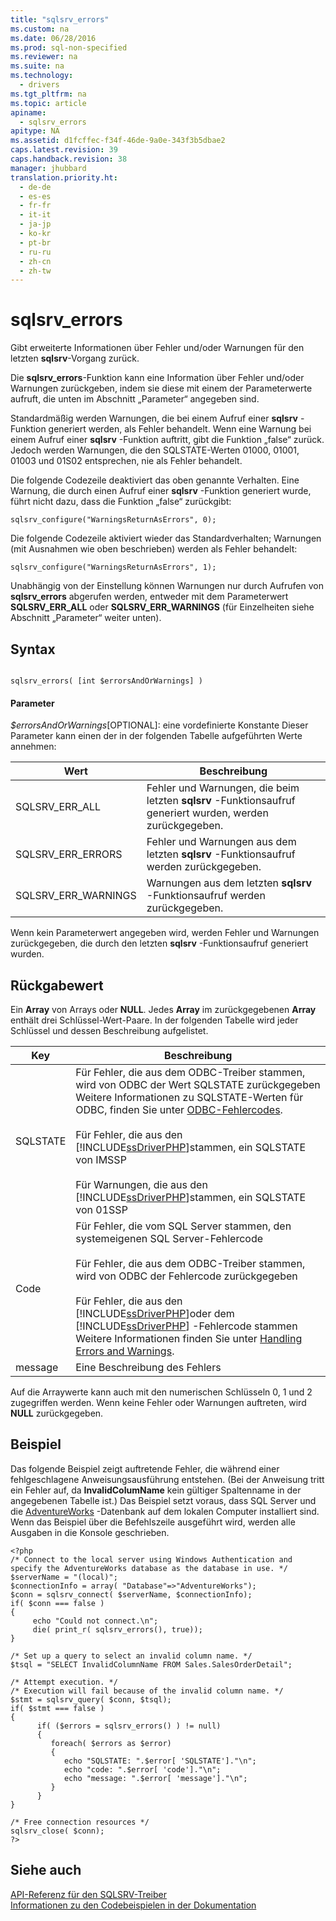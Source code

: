 ```yaml
---
title: "sqlsrv_errors"
ms.custom: na
ms.date: 06/28/2016
ms.prod: sql-non-specified
ms.reviewer: na
ms.suite: na
ms.technology: 
  - drivers
ms.tgt_pltfrm: na
ms.topic: article
apiname: 
  - sqlsrv_errors
apitype: NA
ms.assetid: d1fcffec-f34f-46de-9a0e-343f3b5dbae2
caps.latest.revision: 39
caps.handback.revision: 38
manager: jhubbard
translation.priority.ht: 
  - de-de
  - es-es
  - fr-fr
  - it-it
  - ja-jp
  - ko-kr
  - pt-br
  - ru-ru
  - zh-cn
  - zh-tw
---
```

# sqlsrv_errors
Gibt erweiterte Informationen über Fehler und\/oder Warnungen für den letzten **sqlsrv**-Vorgang zurück.  
  
Die **sqlsrv\_errors**-Funktion kann eine Information über Fehler und\/oder Warnungen zurückgeben, indem sie diese mit einem der Parameterwerte aufruft, die unten im Abschnitt „Parameter“ angegeben sind.  
  
Standardmäßig werden Warnungen, die bei einem Aufruf einer **sqlsrv** -Funktion generiert werden, als Fehler behandelt. Wenn eine Warnung bei einem Aufruf einer **sqlsrv** -Funktion auftritt, gibt die Funktion „false“ zurück. Jedoch werden Warnungen, die den SQLSTATE-Werten 01000, 01001, 01003 und 01S02 entsprechen, nie als Fehler behandelt.  
  
Die folgende Codezeile deaktiviert das oben genannte Verhalten. Eine Warnung, die durch einen Aufruf einer **sqlsrv** -Funktion generiert wurde, führt nicht dazu, dass die Funktion „false“ zurückgibt:  
  
```  
sqlsrv_configure("WarningsReturnAsErrors", 0);  
```  
  
Die folgende Codezeile aktiviert wieder das Standardverhalten; Warnungen \(mit Ausnahmen wie oben beschrieben\) werden als Fehler behandelt:  
  
```  
sqlsrv_configure("WarningsReturnAsErrors", 1);  
```  
  
Unabhängig von der Einstellung können Warnungen nur durch Aufrufen von **sqlsrv\_errors** abgerufen werden, entweder mit dem Parameterwert **SQLSRV\_ERR\_ALL** oder **SQLSRV\_ERR\_WARNINGS** \(für Einzelheiten siehe Abschnitt „Parameter“ weiter unten\).  
  
## Syntax  
  
```  
  
sqlsrv_errors( [int $errorsAndOrWarnings] )  
```  
  
#### Parameter  
*$errorsAndOrWarnings*\[OPTIONAL\]: eine vordefinierte Konstante Dieser Parameter kann einen der in der folgenden Tabelle aufgeführten Werte annehmen:  
  
|Wert|Beschreibung|  
|---------|---------------|  
|SQLSRV\_ERR\_ALL|Fehler und Warnungen, die beim letzten **sqlsrv** -Funktionsaufruf generiert wurden, werden zurückgegeben.|  
|SQLSRV\_ERR\_ERRORS|Fehler und Warnungen aus dem letzten **sqlsrv** -Funktionsaufruf werden zurückgegeben.|  
|SQLSRV\_ERR\_WARNINGS|Warnungen aus dem letzten **sqlsrv** -Funktionsaufruf werden zurückgegeben.|  
  
Wenn kein Parameterwert angegeben wird, werden Fehler und Warnungen zurückgegeben, die durch den letzten **sqlsrv** -Funktionsaufruf generiert wurden.  
  
## Rückgabewert  
Ein **Array** von Arrays oder **NULL**. Jedes **Array** im zurückgegebenen **Array** enthält drei Schlüssel\-Wert-Paare. In der folgenden Tabelle wird jeder Schlüssel und dessen Beschreibung aufgelistet.  
  
|Key|Beschreibung|  
|-------|---------------|  
|SQLSTATE|Für Fehler, die aus dem ODBC-Treiber stammen, wird von ODBC der Wert SQLSTATE zurückgegeben Weitere Informationen zu SQLSTATE-Werten für ODBC, finden Sie unter [ODBC-Fehlercodes](http://go.microsoft.com/fwlink/?linkid=119618).<br /><br />Für Fehler, die aus den [!INCLUDE[ssDriverPHP](../content/includes/ssDriverPHP_md.md)]stammen, ein SQLSTATE von IMSSP<br /><br />Für Warnungen, die aus den [!INCLUDE[ssDriverPHP](../content/includes/ssDriverPHP_md.md)]stammen, ein SQLSTATE von 01SSP|  
|Code|Für Fehler, die vom SQL Server stammen, den systemeigenen SQL Server-Fehlercode<br /><br />Für Fehler, die aus dem ODBC-Treiber stammen, wird von ODBC der Fehlercode zurückgegeben<br /><br />Für Fehler, die aus den [!INCLUDE[ssDriverPHP](../content/includes/ssDriverPHP_md.md)]oder dem [!INCLUDE[ssDriverPHP](../content/includes/ssDriverPHP_md.md)] -Fehlercode stammen Weitere Informationen finden Sie unter [Handling Errors and Warnings](../content/Handling-Errors-and-Warnings.md).|  
|message|Eine Beschreibung des Fehlers|  
  
Auf die Arraywerte kann auch mit den numerischen Schlüsseln 0, 1 und 2 zugegriffen werden. Wenn keine Fehler oder Warnungen auftreten, wird **NULL** zurückgegeben.  
  
## Beispiel  
Das folgende Beispiel zeigt auftretende Fehler, die während einer fehlgeschlagene Anweisungsausführung entstehen. \(Bei der Anweisung tritt ein Fehler auf, da **InvalidColumName** kein gültiger Spaltenname in der angegebenen Tabelle ist.\) Das Beispiel setzt voraus, dass SQL Server und die [AdventureWorks](http://go.microsoft.com/fwlink/?LinkID=67739) -Datenbank auf dem lokalen Computer installiert sind. Wenn das Beispiel über die Befehlszeile ausgeführt wird, werden alle Ausgaben in die Konsole geschrieben.  
  
```  
<?php  
/* Connect to the local server using Windows Authentication and   
specify the AdventureWorks database as the database in use. */  
$serverName = "(local)";  
$connectionInfo = array( "Database"=>"AdventureWorks");  
$conn = sqlsrv_connect( $serverName, $connectionInfo);  
if( $conn === false )  
{  
     echo "Could not connect.\n";  
     die( print_r( sqlsrv_errors(), true));  
}  
  
/* Set up a query to select an invalid column name. */  
$tsql = "SELECT InvalidColumnName FROM Sales.SalesOrderDetail";  
  
/* Attempt execution. */  
/* Execution will fail because of the invalid column name. */  
$stmt = sqlsrv_query( $conn, $tsql);  
if( $stmt === false )  
{  
      if( ($errors = sqlsrv_errors() ) != null)  
      {  
         foreach( $errors as $error)  
         {  
            echo "SQLSTATE: ".$error[ 'SQLSTATE']."\n";  
            echo "code: ".$error[ 'code']."\n";  
            echo "message: ".$error[ 'message']."\n";  
         }  
      }  
}  
  
/* Free connection resources */  
sqlsrv_close( $conn);  
?>  
```  
  
## Siehe auch  
[API-Referenz für den SQLSRV-Treiber](../content/SQLSRV-Driver-API-Reference.md)  
[Informationen zu den Codebeispielen in der Dokumentation](../content/About-Code-Examples-in-the-Documentation.md)  
  
